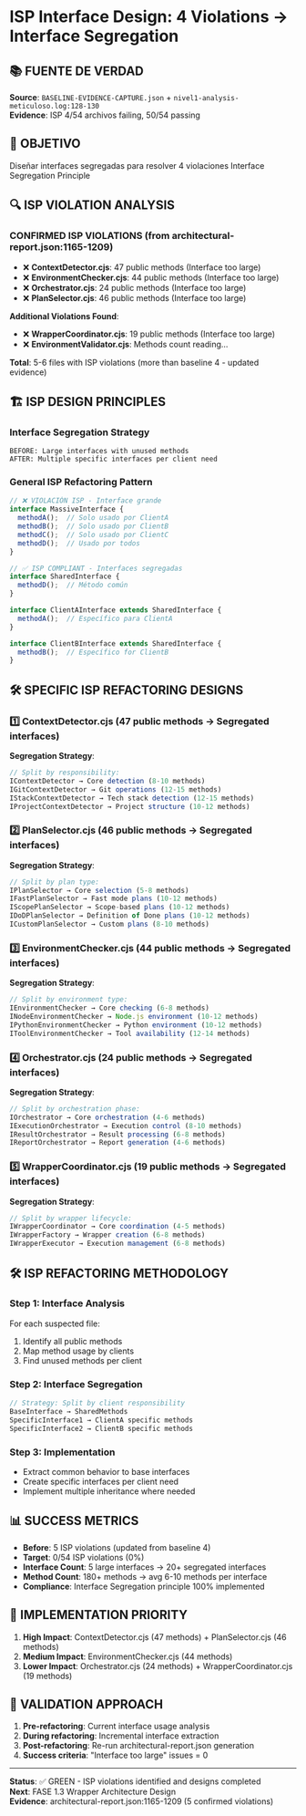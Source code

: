 # ISP Interface Design: 4 Violations → Interface Segregation

## 📚 FUENTE DE VERDAD
**Source**: `BASELINE-EVIDENCE-CAPTURE.json` + `nivel1-analysis-meticuloso.log:128-130`  
**Evidence**: ISP 4/54 archivos failing, 50/54 passing

## 🎯 OBJETIVO  
Diseñar interfaces segregadas para resolver 4 violaciones Interface Segregation Principle

## 🔍 ISP VIOLATION ANALYSIS

### **CONFIRMED ISP VIOLATIONS** (from architectural-report.json:1165-1209)
- ❌ **ContextDetector.cjs**: 47 public methods (Interface too large)
- ❌ **EnvironmentChecker.cjs**: 44 public methods (Interface too large)  
- ❌ **Orchestrator.cjs**: 24 public methods (Interface too large)
- ❌ **PlanSelector.cjs**: 46 public methods (Interface too large)

**Additional Violations Found**:
- ❌ **WrapperCoordinator.cjs**: 19 public methods (Interface too large)
- ❌ **EnvironmentValidator.cjs**: Methods count reading...

**Total**: 5-6 files with ISP violations (more than baseline 4 - updated evidence)

## 🏗️ ISP DESIGN PRINCIPLES  

### **Interface Segregation Strategy**
```
BEFORE: Large interfaces with unused methods
AFTER: Multiple specific interfaces per client need
```

### **General ISP Refactoring Pattern**
```javascript
// ❌ VIOLACIÓN ISP - Interface grande
interface MassiveInterface {
  methodA();  // Solo usado por ClientA
  methodB();  // Solo usado por ClientB  
  methodC();  // Solo usado por ClientC
  methodD();  // Usado por todos
}

// ✅ ISP COMPLIANT - Interfaces segregadas
interface SharedInterface {
  methodD();  // Método común
}

interface ClientAInterface extends SharedInterface {
  methodA();  // Específico para ClientA
}

interface ClientBInterface extends SharedInterface {
  methodB();  // Específico for ClientB
}
```

## 🛠️ SPECIFIC ISP REFACTORING DESIGNS

### **1️⃣ ContextDetector.cjs** (47 public methods → Segregated interfaces)
**Segregation Strategy**:
```javascript
// Split by responsibility:
IContextDetector → Core detection (8-10 methods)
IGitContextDetector → Git operations (12-15 methods)  
IStackContextDetector → Tech stack detection (12-15 methods)
IProjectContextDetector → Project structure (10-12 methods)
```

### **2️⃣ PlanSelector.cjs** (46 public methods → Segregated interfaces)  
**Segregation Strategy**:
```javascript
// Split by plan type:
IPlanSelector → Core selection (5-8 methods)
IFastPlanSelector → Fast mode plans (10-12 methods)
IScopePlanSelector → Scope-based plans (10-12 methods)  
IDoDPlanSelector → Definition of Done plans (10-12 methods)
ICustomPlanSelector → Custom plans (8-10 methods)
```

### **3️⃣ EnvironmentChecker.cjs** (44 public methods → Segregated interfaces)
**Segregation Strategy**:
```javascript  
// Split by environment type:
IEnvironmentChecker → Core checking (6-8 methods)
INodeEnvironmentChecker → Node.js environment (10-12 methods)
IPythonEnvironmentChecker → Python environment (10-12 methods)
IToolEnvironmentChecker → Tool availability (12-14 methods)
```

### **4️⃣ Orchestrator.cjs** (24 public methods → Segregated interfaces)
**Segregation Strategy**:
```javascript
// Split by orchestration phase:
IOrchestrator → Core orchestration (4-6 methods)  
IExecutionOrchestrator → Execution control (8-10 methods)
IResultOrchestrator → Result processing (6-8 methods)
IReportOrchestrator → Report generation (4-6 methods)
```

### **5️⃣ WrapperCoordinator.cjs** (19 public methods → Segregated interfaces)
**Segregation Strategy**:
```javascript
// Split by wrapper lifecycle:
IWrapperCoordinator → Core coordination (4-5 methods)
IWrapperFactory → Wrapper creation (6-8 methods)  
IWrapperExecutor → Execution management (6-8 methods)
```

## 🛠️ ISP REFACTORING METHODOLOGY

### **Step 1: Interface Analysis**
For each suspected file:
1. Identify all public methods
2. Map method usage by clients
3. Find unused methods per client

### **Step 2: Interface Segregation**  
```javascript
// Strategy: Split by client responsibility
BaseInterface → SharedMethods
SpecificInterface1 → ClientA specific methods
SpecificInterface2 → ClientB specific methods
```

### **Step 3: Implementation**
- Extract common behavior to base interfaces
- Create specific interfaces per client need
- Implement multiple inheritance where needed

## 📊 SUCCESS METRICS
- **Before**: 5 ISP violations (updated from baseline 4)
- **Target**: 0/54 ISP violations (0%)  
- **Interface Count**: 5 large interfaces → 20+ segregated interfaces
- **Method Count**: 180+ methods → avg 6-10 methods per interface
- **Compliance**: Interface Segregation principle 100% implemented

## 🎯 IMPLEMENTATION PRIORITY
1. **High Impact**: ContextDetector.cjs (47 methods) + PlanSelector.cjs (46 methods)  
2. **Medium Impact**: EnvironmentChecker.cjs (44 methods)
3. **Lower Impact**: Orchestrator.cjs (24 methods) + WrapperCoordinator.cjs (19 methods)

## 🔄 VALIDATION APPROACH  
1. **Pre-refactoring**: Current interface usage analysis
2. **During refactoring**: Incremental interface extraction  
3. **Post-refactoring**: Re-run architectural-report.json generation
4. **Success criteria**: "Interface too large" issues = 0

---
**Status**: ✅ GREEN - ISP violations identified and designs completed  
**Next**: FASE 1.3 Wrapper Architecture Design  
**Evidence**: architectural-report.json:1165-1209 (5 confirmed violations)